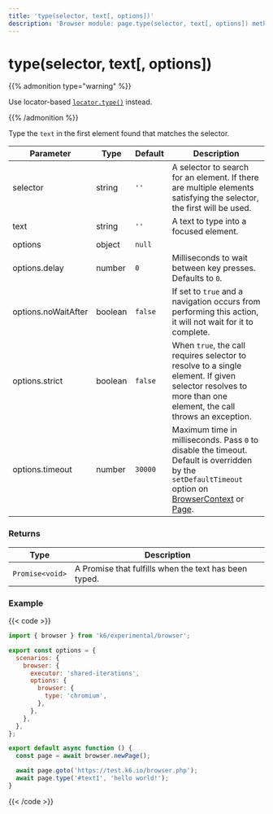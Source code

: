 ```yaml
---
title: 'type(selector, text[, options])'
description: 'Browser module: page.type(selector, text[, options]) method'
---
```


# type(selector, text[, options])

{{% admonition type="warning" %}}

Use locator-based [`locator.type()`](https://grafana.com/docs/k6/<K6_VERSION>/javascript-api/k6-experimental/browser/locator/type/) instead.

{{% /admonition %}}

Type the `text` in the first element found that matches the selector.

<TableWithNestedRows>

| Parameter           | Type    | Default | Description                                                                                                                                                                                                                                                                                                                                   |
| ------------------- | ------- | ------- | --------------------------------------------------------------------------------------------------------------------------------------------------------------------------------------------------------------------------------------------------------------------------------------------------------------------------------------------- |
| selector            | string  | `''`    | A selector to search for an element. If there are multiple elements satisfying the selector, the first will be used.                                                                                                                                                                                                                          |
| text                | string  | `''`    | A text to type into a focused element.                                                                                                                                                                                                                                                                                                        |
| options             | object  | `null`  |                                                                                                                                                                                                                                                                                                                                               |
| options.delay       | number  | `0`     | Milliseconds to wait between key presses. Defaults to `0`.                                                                                                                                                                                                                                                                                    |
| options.noWaitAfter | boolean | `false` | If set to `true` and a navigation occurs from performing this action, it will not wait for it to complete.                                                                                                                                                                                                                                    |
| options.strict      | boolean | `false` | When `true`, the call requires selector to resolve to a single element. If given selector resolves to more than one element, the call throws an exception.                                                                                                                                                                                    |
| options.timeout     | number  | `30000` | Maximum time in milliseconds. Pass `0` to disable the timeout. Default is overridden by the `setDefaultTimeout` option on [BrowserContext](https://grafana.com/docs/k6/<K6_VERSION>/javascript-api/k6-experimental/browser/browsercontext/) or [Page](https://grafana.com/docs/k6/<K6_VERSION>/javascript-api/k6-experimental/browser/page/). |

</TableWithNestedRows>

### Returns

| Type            | Description                                           |
| --------------- | ----------------------------------------------------- |
| `Promise<void>` | A Promise that fulfills when the text has been typed. |

### Example

{{< code >}}

```javascript
import { browser } from 'k6/experimental/browser';

export const options = {
  scenarios: {
    browser: {
      executor: 'shared-iterations',
      options: {
        browser: {
          type: 'chromium',
        },
      },
    },
  },
};

export default async function () {
  const page = await browser.newPage();

  await page.goto('https://test.k6.io/browser.php');
  await page.type('#text1', 'hello world!');
}
```

{{< /code >}}
